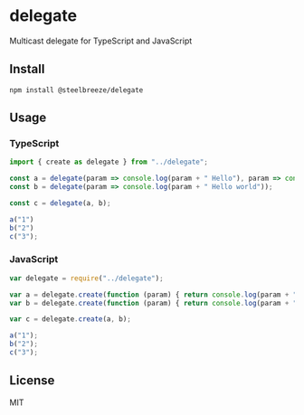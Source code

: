# delegate
Multicast delegate for TypeScript and JavaScript

## Install
```shell
npm install @steelbreeze/delegate
```

## Usage
### TypeScript
```typescript
import { create as delegate } from "../delegate";

const a = delegate(param => console.log(param + " Hello"), param => console.log(param + " World "));
const b = delegate(param => console.log(param + " Hello world"));

const c = delegate(a, b);

a("1")
b("2")
c("3");
```
### JavaScript
```javascript
var delegate = require("../delegate");

var a = delegate.create(function (param) { return console.log(param + " Hello"); }, function (param) { return console.log(param + " World "); });
var b = delegate.create(function (param) { return console.log(param + " Hello world"); });

var c = delegate.create(a, b);

a("1");
b("2");
c("3");
```

## License
MIT
